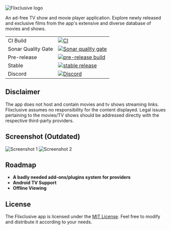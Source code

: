 ![Flixclusive logo](https://i.imgur.com/tizcKbi.png)

An ad-free TV show and movie player application. Explore newly released and exclusive films from the app's extensive and diverse database of movies and shows.

<div>
  <table>
    <tr>
      <td>CI Build</td>
      <td><a href="https://github.com/rhenwinch/Flixclusive/actions/workflows/Build.yml"><img src="https://img.shields.io/github/actions/workflow/status/rhenwinch/Flixclusive/Build.yml?label=CI+Build&style=for-the-badge" alt="CI"></a></td>
    </tr>
    <tr>
      <td>Sonar Quality Gate</td>
      <td><a href="https://sonarcloud.io/summary/overall?id=rhenwinch_Flixclusive"><img src="https://img.shields.io/sonar/quality_gate/rhenwinch_Flixclusive?server=https%3A%2F%2Fsonarcloud.io&style=for-the-badge" alt="Sonar quality gate"></a></td>
    </tr>
    <tr>
      <td>Pre-release</td>
      <td><a href="https://github.com/rhenwinch/Flixclusive/releases/pre-release"><img src="https://img.shields.io/github/downloads/rhenwinch/Flixclusive/pre-release/total?style=for-the-badge" alt="pre-release build"></a></td>
    </tr>
    <tr>
      <td>Stable</td>
      <td><a href="https://github.com/rhenwinch/Flixclusive/releases/latest"><img src="https://img.shields.io/github/downloads/rhenwinch/Flixclusive/latest/total?style=for-the-badge" alt="stable release"></a></td>
    </tr>
    <tr>
      <td>Discord</td>
      <td><a href="https://discord.gg/7yPSPveReu"><img src="https://img.shields.io/discord/1255770492049162240?label=discord&labelColor=7289da&color=2c2f33&style=for-the-badge" alt="Discord"></a></td>
    </tr>
  </table>
</div>

## Disclaimer
The app does not host and contain movies and tv shows streaming links. Flixclusive assumes no responsibility for the content displayed. Legal issues pertaining to the movies/TV shows should be addressed directly with the respective third-party providers.

## Screenshot (Outdated)
![Screenshot 1](/docs/flixclusive.gif?raw=true)
![Screenshot 2](/docs/flixclusive-player.gif?raw=true)

## Roadmap
- **A badly needed add-ons/plugins system for providers**
- **Android TV Support**
- **Offline Viewing**

## License
The Flixclusive app is licensed under the [MIT License](LICENSE). Feel free to modify and distribute it according to your needs.

